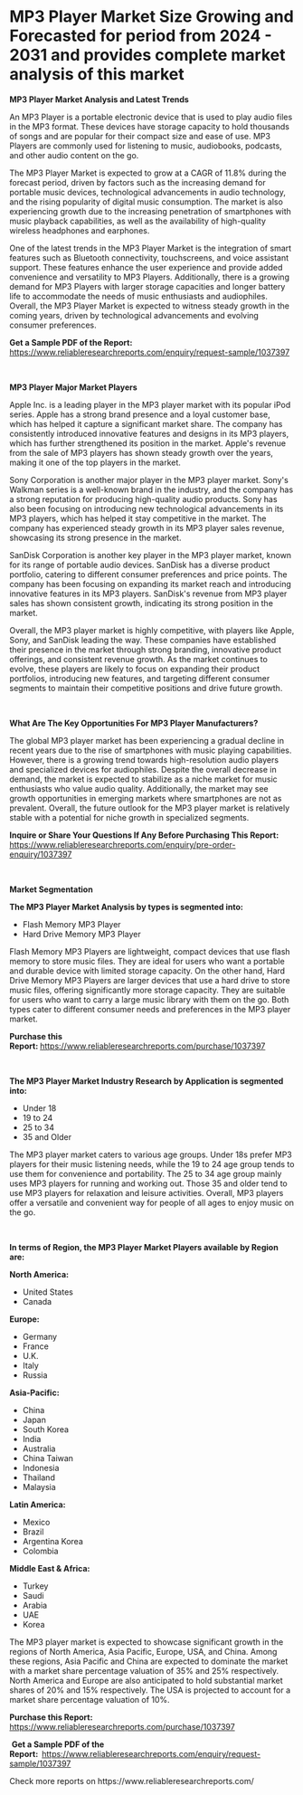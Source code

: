 <p><h1>MP3 Player Market Size Growing and Forecasted for period from 2024 - 2031 and provides complete market analysis of this market</h1></p><p><strong>MP3 Player Market Analysis and Latest Trends</strong></p>
<p><p>An MP3 Player is a portable electronic device that is used to play audio files in the MP3 format. These devices have storage capacity to hold thousands of songs and are popular for their compact size and ease of use. MP3 Players are commonly used for listening to music, audiobooks, podcasts, and other audio content on the go.</p><p>The MP3 Player Market is expected to grow at a CAGR of 11.8% during the forecast period, driven by factors such as the increasing demand for portable music devices, technological advancements in audio technology, and the rising popularity of digital music consumption. The market is also experiencing growth due to the increasing penetration of smartphones with music playback capabilities, as well as the availability of high-quality wireless headphones and earphones.</p><p>One of the latest trends in the MP3 Player Market is the integration of smart features such as Bluetooth connectivity, touchscreens, and voice assistant support. These features enhance the user experience and provide added convenience and versatility to MP3 Players. Additionally, there is a growing demand for MP3 Players with larger storage capacities and longer battery life to accommodate the needs of music enthusiasts and audiophiles. Overall, the MP3 Player Market is expected to witness steady growth in the coming years, driven by technological advancements and evolving consumer preferences.</p></p>
<p><strong>Get a Sample PDF of the Report:&nbsp;</strong> <a href="https://www.reliableresearchreports.com/enquiry/request-sample/1037397">https://www.reliableresearchreports.com/enquiry/request-sample/1037397</a></p>
<p>&nbsp;</p>
<p><strong>MP3 Player Major Market Players</strong></p>
<p><p>Apple Inc. is a leading player in the MP3 player market with its popular iPod series. Apple has a strong brand presence and a loyal customer base, which has helped it capture a significant market share. The company has consistently introduced innovative features and designs in its MP3 players, which has further strengthened its position in the market. Apple's revenue from the sale of MP3 players has shown steady growth over the years, making it one of the top players in the market. </p><p>Sony Corporation is another major player in the MP3 player market. Sony's Walkman series is a well-known brand in the industry, and the company has a strong reputation for producing high-quality audio products. Sony has also been focusing on introducing new technological advancements in its MP3 players, which has helped it stay competitive in the market. The company has experienced steady growth in its MP3 player sales revenue, showcasing its strong presence in the market.</p><p>SanDisk Corporation is another key player in the MP3 player market, known for its range of portable audio devices. SanDisk has a diverse product portfolio, catering to different consumer preferences and price points. The company has been focusing on expanding its market reach and introducing innovative features in its MP3 players. SanDisk's revenue from MP3 player sales has shown consistent growth, indicating its strong position in the market.</p><p>Overall, the MP3 player market is highly competitive, with players like Apple, Sony, and SanDisk leading the way. These companies have established their presence in the market through strong branding, innovative product offerings, and consistent revenue growth. As the market continues to evolve, these players are likely to focus on expanding their product portfolios, introducing new features, and targeting different consumer segments to maintain their competitive positions and drive future growth.</p></p>
<p>&nbsp;</p>
<p><strong>What Are The Key Opportunities For MP3 Player Manufacturers?</strong></p>
<p><p>The global MP3 player market has been experiencing a gradual decline in recent years due to the rise of smartphones with music playing capabilities. However, there is a growing trend towards high-resolution audio players and specialized devices for audiophiles. Despite the overall decrease in demand, the market is expected to stabilize as a niche market for music enthusiasts who value audio quality. Additionally, the market may see growth opportunities in emerging markets where smartphones are not as prevalent. Overall, the future outlook for the MP3 player market is relatively stable with a potential for niche growth in specialized segments.</p></p>
<p><strong>Inquire or Share Your Questions If Any Before Purchasing This Report:</strong> <a href="https://www.reliableresearchreports.com/enquiry/pre-order-enquiry/1037397">https://www.reliableresearchreports.com/enquiry/pre-order-enquiry/1037397</a></p>
<p>&nbsp;</p>
<p><strong>Market Segmentation</strong></p>
<p><strong>The MP3 Player Market Analysis by types is segmented into:</strong></p>
<p><ul><li>Flash Memory MP3 Player</li><li>Hard Drive Memory MP3 Player</li></ul></p>
<p><p>Flash Memory MP3 Players are lightweight, compact devices that use flash memory to store music files. They are ideal for users who want a portable and durable device with limited storage capacity. On the other hand, Hard Drive Memory MP3 Players are larger devices that use a hard drive to store music files, offering significantly more storage capacity. They are suitable for users who want to carry a large music library with them on the go. Both types cater to different consumer needs and preferences in the MP3 player market.</p></p>
<p><strong>Purchase this Report:&nbsp;</strong><a href="https://www.reliableresearchreports.com/purchase/1037397">https://www.reliableresearchreports.com/purchase/1037397</a></p>
<p>&nbsp;</p>
<p><strong>The MP3 Player Market Industry Research by Application is segmented into:</strong></p>
<p><ul><li>Under 18</li><li>19 to 24</li><li>25 to 34</li><li>35 and Older</li></ul></p>
<p><p>The MP3 player market caters to various age groups. Under 18s prefer MP3 players for their music listening needs, while the 19 to 24 age group tends to use them for convenience and portability. The 25 to 34 age group mainly uses MP3 players for running and working out. Those 35 and older tend to use MP3 players for relaxation and leisure activities. Overall, MP3 players offer a versatile and convenient way for people of all ages to enjoy music on the go.</p></p>
<p>&nbsp;</p>
<p><strong>In terms of Region, the MP3 Player Market Players available by Region are:</strong></p>
<p>
    <p> <strong> North America: </strong>
        <ul>
            <li>United States</li>
            <li>Canada</li>
        </ul>
        </p> 
    <p> <strong> Europe: </strong>
        <ul>
            <li>Germany</li>
            <li>France</li>
            <li>U.K.</li>
            <li>Italy</li>
            <li>Russia</li>
        </ul>
        </p> 
    <p> <strong> Asia-Pacific: </strong>
        <ul>
            <li>China</li>
            <li>Japan</li>
            <li>South Korea</li>
            <li>India</li>
            <li>Australia</li>
            <li>China Taiwan</li>
            <li>Indonesia</li>
            <li>Thailand</li>
            <li>Malaysia</li>
        </ul>
        </p> 
    <p> <strong> Latin America: </strong>
        <ul>
            <li>Mexico</li>
            <li>Brazil</li>
            <li>Argentina Korea</li>
            <li>Colombia</li>
        </ul>
        </p> 
    <p> <strong> Middle East & Africa: </strong>
        <ul>
            <li>Turkey</li>
            <li>Saudi</li>
            <li>Arabia</li>
            <li>UAE</li>
            <li>Korea</li>
        </ul>
    </p>
    </p>
<p><p>The MP3 player market is expected to showcase significant growth in the regions of North America, Asia Pacific, Europe, USA, and China. Among these regions, Asia Pacific and China are expected to dominate the market with a market share percentage valuation of 35% and 25% respectively. North America and Europe are also anticipated to hold substantial market shares of 20% and 15% respectively. The USA is projected to account for a market share percentage valuation of 10%.</p></p>
<p><strong>Purchase this Report: </strong><a href="https://www.reliableresearchreports.com/purchase/1037397">https://www.reliableresearchreports.com/purchase/1037397</a></p>
<p>&nbsp;<strong>Get a Sample PDF of the Report:&nbsp;&nbsp;</strong><a href="https://www.reliableresearchreports.com/enquiry/request-sample/1037397">https://www.reliableresearchreports.com/enquiry/request-sample/1037397</a></p>
<p><strong></strong></p>
<p>Check more reports on https://www.reliableresearchreports.com/</p>